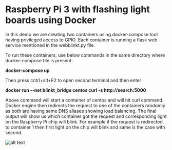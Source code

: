 <h1>Raspberry Pi 3 with flashing light boards using Docker</h1>


In this demo we are creating two containers using docker-compose tool having privileged access to GPIO. Each container is running a flask web service mentioned in the webblinkt.py file. 

To run these containers, use below commands in the same directory where docker-compose file is present:

<b>docker-compose up</b> 

Then press cntrl+alt+F2 to open second terminal and then enter

<b>docker run --net blinkt_bridge centos curl -s http://search:5000 </b>

Above command will start a container of centos and will hit curl command. Docker engine then redirects the request to one of the containers randomly as both are having same DNS aliases showing load balancing. The final output will show us which container got the request and corresponding light on the Raspberry Pi chip will blink. For example if the request is redirected to container 1 then first light on the chip will blink and same is the case with second.

![alt text](RaspberryPi_blinkt.jpg)


